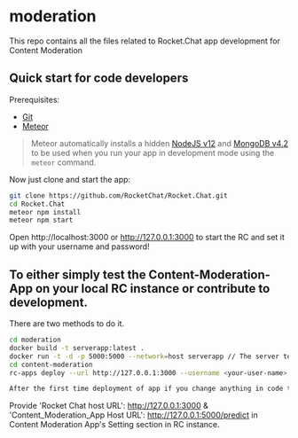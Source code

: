 # moderation
This repo contains all the files related to Rocket.Chat app development for Content Moderation

## Quick start for code developers
Prerequisites:

* [Git](http://git-scm.com/book/en/v2/Getting-Started-Installing-Git)
* [Meteor](https://www.meteor.com/install)

> Meteor automatically installs a hidden [NodeJS v12](https://nodejs.org/download/release/v12.16.1/) and [MongoDB v4.2](https://docs.mongodb.com/manual/introduction/) to be used when you run your app in development mode using the `meteor` command.

Now just clone and start the app:

```sh
git clone https://github.com/RocketChat/Rocket.Chat.git
cd Rocket.Chat
meteor npm install
meteor npm start
```
Open http://localhost:3000 or http://127.0.0.1:3000 to start the RC and set it up with your username and password!

## To either simply test the Content-Moderation-App on your local RC instance or contribute to development.
There are two methods to do it.
```sh
cd moderation
docker build -t serverapp:latest .
docker run -t -d -p 5000:5000 --network=host serverapp // The server to which RC sends the images and text for moderation purposes.
cd content-moderation
rc-apps deploy --url http://127.0.0.1:3000 --username <your-user-name> --password <your-password>

After the first time deployment of app if you change anything in code than add an '--update' flag at the end in the above command.
```
Provide 'Rocket Chat host URL': http://127.0.0.1:3000 &  'Content_Moderation_App Host URL': http://127.0.0.1:5000/predict in 
Content Moderation App's Setting section in RC instance.
